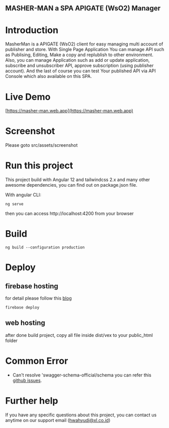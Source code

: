 <h2>MASHER-MAN a SPA APIGATE (WsO2) Manager</h2>

# Introduction

MasherMan is a APIGATE (WsO2) client for easy managing multi account of publisher and store. With Single Page Application You can manage API such as Publising, Editing, Make a copy and replublish to other environment.
Also, you can manage Application such as add or update application, subscribe and unsubscriber API, approve subscription (using publisher account). And the last of course you can test Your published API via API Console which also available on this SPA.

# Live Demo

[https://masher-man.web.app](https://masher-man.web.app)

# Screenshot

Please goto src/assets/screenshot

# Run this project

This project build with Angular 12 and tailwindcss 2.x and many other awesome dependencies, you can find out on package.json file.

With angular CLI:

```shell
ng serve
```
then you can access http://localhost:4200 from your browser

# Build

```shell
ng build --configuration production
```

# Deploy

## firebase hosting
for detail please follow this [blog](https://www.positronx.io/deploy-angular-app-to-production-with-firebase-hosting/)

```shell
firebase deploy
```

## web hosting
after done build project, copy all file inside dist/vex to your public_html folder

# Common Error

- Can't resolve 'swagger-schema-official/schema
  you can refer this [github issues](https://github.com/apigee-127/sway/issues/180).

# Further help

If you have any specific questions about this project, you can contact us anytime on our support email ([hwahyudi@xl.co.id](mailto:hwahyudi@xl.co.id))
